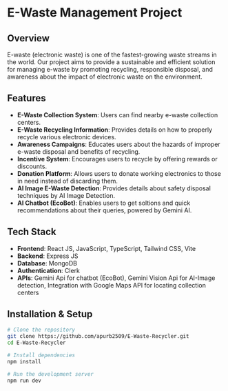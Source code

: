 # E-Waste Management Project

## Overview
E-waste (electronic waste) is one of the fastest-growing waste streams in the world. Our project aims to provide a sustainable and efficient solution for managing e-waste by promoting recycling, responsible disposal, and awareness about the impact of electronic waste on the environment.

## Features
- **E-Waste Collection System**: Users can find nearby e-waste collection centers.
- **E-Waste Recycling Information**: Provides details on how to properly recycle various electronic devices.
- **Awareness Campaigns**: Educates users about the hazards of improper e-waste disposal and benefits of recycling.
- **Incentive System**: Encourages users to recycle by offering rewards or discounts.
- **Donation Platform**: Allows users to donate working electronics to those in need instead of discarding them.
- **AI Image E-Waste Detection**: Provides details about safety disposal techniques by AI Image Detection.
- **AI Chatbot (EcoBot)**: Enables users to get soltions and quick recommendations about their queries, powered by Gemini AI.

## Tech Stack
- **Frontend**: React JS, JavaScript, TypeScript, Tailwind CSS, Vite
- **Backend**: Express JS
- **Database**: MongoDB
- **Authentication**: Clerk 
- **APIs**: Gemini Api for chatbot (EcoBot), Gemini Vision Api for AI-Image detection, Integration with Google Maps API for locating collection centers

## Installation & Setup
```sh
# Clone the repository
git clone https://github.com/apurb2509/E-Waste-Recycler.git
cd E-Waste-Recycler

# Install dependencies
npm install

# Run the development server
npm run dev
